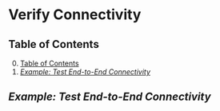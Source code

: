 # Verify Connectivity

## Table of Contents

0. [Table of Contents](#table-of-contents)
1. [*Example: Test End-to-End Connectivity*](#example-test-end-to-end-connectivity)

## *Example: Test End-to-End Connectivity*
